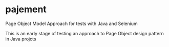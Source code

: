 pajement
========

Page Object Model Approach for tests with Java and Selenium

This is an early stage of testing an approach to Page Object design pattern in Java projcts
